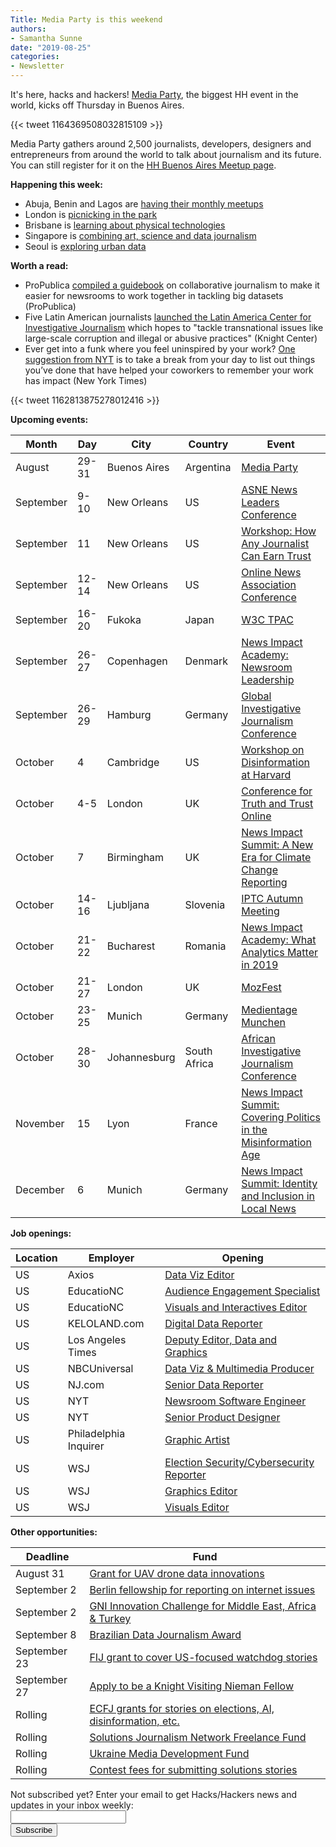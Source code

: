 ```yaml
---
Title: Media Party is this weekend
authors: 
- Samantha Sunne
date: "2019-08-25"
categories:
- Newsletter
---
```


It's here, hacks and hackers! [Media Party](https://mediaparty.info/), the biggest HH event in the world, kicks off Thursday in Buenos Aires.

{{< tweet 1164369508032815109 >}}

Media Party gathers around 2,500 journalists, developers, designers and entrepreneurs from around the world to talk about journalism and its future. You can still register for it on the [HH Buenos Aires Meetup page](https://www.meetup.com/es-ES/HacksHackersBA/events/).

**Happening this week:**

* Abuja, Benin and Lagos are [having their monthly meetups](http://bit.ly/CodeForAfrica)
* London is [picnicking in the park](https://www.eventbrite.co.uk/e/hackshackers-ldn-summer-picnic-2019-tickets-67009133121)
* Brisbane is [learning about physical technologies](https://www.meetup.com/Hacks-Hackers-Brisbane/events/264119357/)
* Singapore is [combining art, science and data journalism](https://www.meetup.com/Hacks-Hackers-Singapore/events/264146597/)
* Seoul is [exploring urban data](https://www.meetup.com/Hacks-Hackers-Seoul/events/264212408/)

**Worth a read:**

* ProPublica [compiled a guidebook](https://www.propublica.org/nerds/collaborative-data-journalism-guide) on collaborative journalism to make it easier for newsrooms to work together in tackling big datasets (ProPublica) 
* Five Latin American journalists [launched the Latin America Center for Investigative Journalism](https://knightcenter.utexas.edu/blog/00-21142-group-renowned-latin-american-journalists-launch-center-transnational-investigative-jo) which hopes to "tackle transnational issues like large-scale corruption and illegal or abusive practices" (Knight Center)
* Ever get into a funk where you feel uninspired by your work? [One suggestion from NYT](https://www.nytimes.com/2019/08/12/smarter-living/what-to-do-when-you-feel-uninspired-at-work.html) is to take a break from your day to list out things you’ve done that have helped your coworkers to remember your work has impact (New York Times)

{{< tweet 1162813875278012416 >}}

**Upcoming events:**

| Month | Day | City | Country | Event |
| ----- | --- | ---- | ------- | ----- |
August | 29-31 | Buenos Aires | Argentina | [Media Party](http://mediaparty.info/)
September | 9-10 | New Orleans | US | [ASNE News Leaders Conference](https://www.asne.org/ev_calendar_day.asp?date=9%2F9%2F19&eventid=21)
September | 11 | New Orleans | US | [Workshop: How Any Journalist Can Earn Trust](https://ona19.journalists.org/sessions/23951256/)
September | 12-14 | New Orleans | US | [Online News Association Conference](https://journalists.org/events/)
September | 16-20 | Fukoka | Japan | [W3C TPAC](https://www.w3.org/2019/09/TPAC/)
September | 26-27 | Copenhagen | Denmark | [News Impact Academy: Newsroom Leadership](https://medium.com/we-are-the-european-journalism-centre/whats-new-in-climate-politics-and-local-reporting-join-our-free-news-impact-events-and-find-out-3c9bf2a833af)
September | 26-29 | Hamburg | Germany | [Global Investigative Journalism Conference](https://gijc2019.org/)
October | 4 | Cambridge | US | [Workshop on Disinformation at Harvard](https://cyber.harvard.edu/story/2019-04/comparative-approaches-disinformation-call-extended-abstracts)
October | 4-5 | London | UK | [Conference for Truth and Trust Online](https://truthandtrustonline.com/)
October | 7 | Birmingham | UK | [News Impact Summit: A New Era for Climate Change Reporting](https://medium.com/we-are-the-european-journalism-centre/whats-new-in-climate-politics-and-local-reporting-join-our-free-news-impact-events-and-find-out-3c9bf2a833af)
October | 14-16 | Ljubljana | Slovenia | [IPTC Autumn Meeting](https://iptc.org/events/autumn-meeting-2019/)
October | 21-22 | Bucharest | Romania | [News Impact Academy: What Analytics Matter in 2019](https://medium.com/we-are-the-european-journalism-centre/whats-new-in-climate-politics-and-local-reporting-join-our-free-news-impact-events-and-find-out-3c9bf2a833af)
October | 21-27 | London | UK | [MozFest](https://www.mozillafestival.org/en/)
October | 23-25 | Munich | Germany | [Medientage Munchen](https://medientage.de/?lang=en)
October | 28-30 | Johannesburg | South Africa | [African Investigative Journalism Conference](http://journalism.co.za/aijc/)
November | 15 | Lyon | France | [News Impact Summit: Covering Politics in the Misinformation Age](https://medium.com/we-are-the-european-journalism-centre/whats-new-in-climate-politics-and-local-reporting-join-our-free-news-impact-events-and-find-out-3c9bf2a833af)
December | 6 | Munich | Germany | [News Impact Summit: Identity and Inclusion in Local News](https://medium.com/we-are-the-european-journalism-centre/whats-new-in-climate-politics-and-local-reporting-join-our-free-news-impact-events-and-find-out-3c9bf2a833af)

**Job openings:**

| Location | Employer | Opening |
| -------- | -------- | ------- |
US | Axios | [Data Viz Editor](https://www.snd.org/jobs/view/data-visualization-editor-2/)
US | EducatioNC | [Audience Engagement Specialist](https://careers.journalists.org/jobs/12690917/audience-engagement-specialist)
US | EducatioNC | [Visuals and Interactives Editor](https://careers.journalists.org/jobs/12690903/visuals-and-interactives-editor)
US | KELOLAND.com | [Digital Data Reporter](https://www.ire.org/archives/jobs/job/digital-data-reporter)
US | Los Angeles Times | [Deputy Editor, Data and Graphics](https://wd5.myworkdaysite.com/recruiting/nantmedia/LATimesCareers/job/El-Segundo-CA/Deputy-Director--Data-and-Graphics_108081)
US | NBCUniversal | [Data Viz & Multimedia Producer](https://sjobs.brassring.com/TGnewUI/Search/home/HomeWithPreLoad?PageType=JobDetails&partnerid=25354&siteid=5108&Areq=50857BR#jobDetails=460344_5108)
US | NJ.com | [Senior Data Reporter](https://www.ire.org/archives/jobs/job/senior-data-reporter-2)
US | NYT | [Newsroom Software Engineer](https://nytimes.wd5.myworkdayjobs.com/en-US/NYT/job/New-York-NY/Software-Engineer_REQ-005878-1)
US | NYT | [Senior Product Designer](https://nytimes.wd5.myworkdayjobs.com/en-US/Product-and-Design/job/New-York-NY/Senior-Product-Designer--NYT-Cooking_REQ-005951)
US | Philadelphia Inquirer | [Graphic Artist](https://www.snd.org/jobs/view/graphic-artist-8/)
US | WSJ | [Election Security/Cybersecurity Reporter](https://talkingbiznews.com/biz-news-help-wanted/wall-street-journal-seeks-reporter-to-cover-election-security-cybersecurity/)
US | WSJ | [Graphics Editor](https://talkingbiznews.com/biz-news-help-wanted/wall-street-journal-seeks-graphics-editor/)
US | WSJ | [Visuals Editor](https://talkingbiznews.com/biz-news-help-wanted/wall-street-journal-seeks-visual-editor/)

**Other opportunities:**

| Deadline | Fund |
| -------- | ---- |
August 31 | [Grant for UAV drone data innovations](https://www.ictworks.org/grant-funding-uav-drone-data/#.XSAUH5NKhTY)
September 2 | [Berlin fellowship for reporting on internet issues](https://www.hiig.de/en/fellow-programme/)
September 2 | [GNI Innovation Challenge for Middle East, Africa & Turkey](https://newsinitiative.withgoogle.com/innovation-challenges/how-to-apply/mea/)
September 8 | [Brazilian Data Journalism Award](https://jornalismodedados.org/regulamento/)
September 23 | [FIJ grant to cover US-focused watchdog stories ](http://fij.org/apply-for-a-grant/)
September 27 | [Apply to be a Knight Visiting Nieman Fellow](https://nieman.harvard.edu/fellowships/nieman-visiting-fellowships/)
Rolling | [ECFJ grants for stories on elections, AI, disinformation, etc.](https://www.eyebeam.org/eyebeam-center-for-the-future-of-journalism/)
Rolling | [Solutions Journalism Network Freelance Fund](https://thewholestory.solutionsjournalism.org/now-offering-travel-funds-for-freelancers-857c49f9b395)
Rolling | [Ukraine Media Development Fund](http://ijnet.org/en/opportunities/media-development-grants-available-ukraine)
Rolling | [Contest fees for submitting solutions stories](https://thewholestory.solutionsjournalism.org/submitting-your-solutions-story-to-a-journalism-award-contest-we-can-help-with-the-fees-12b3e3ab6b01?mc_cid=57b074cc10&mc_eid=f9f525b1fd)

<div id="mc_embed_signup"><form id="mc-embedded-subscribe-form" class="validate" action="//hackshackers.us1.list-manage.com/subscribe/post?u=c56f2e53d5ed6ef87f8aaa75c&amp;id=fb2bc6f10b" method="post" name="mc-embedded-subscribe-form" novalidate="" target="_blank">

<div id="mc_embed_signup_scroll">

<div class="mc-field-group"><label for="mce-EMAIL">Not subscribed yet? Enter your email to get Hacks/Hackers news and updates in your inbox weekly:  </label></div>

<div class="mc-field-group"><input id="mce-EMAIL" class="required email" name="EMAIL" type="email" value="" /></div>

<!-- real people should not fill this in and expect good things - do not remove this or risk form bot signups-->

<div style="position: absolute; left: -5000px;"><input tabindex="-1" name="b_c56f2e53d5ed6ef87f8aaa75c_fb2bc6f10b" type="text" value="" /></div>

<div class="clear"><input id="mc-embedded-subscribe" class="button" name="subscribe" type="submit" value="Subscribe" /></div>

</div>

</form></div>

<!--End mc_embed_signup-->

<meta name="twitter:card" content="summary">

<meta name="twitter:image:src" content="https://hackshackers.com/content-images/about/hackshackers_logomark.png">
